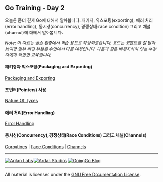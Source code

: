 ## Go Training - Day 2
오늘은 좀더 깊게 Go에 대해서 알아봅니다. 패키지, 익스포팅(exporting), 에러 처리(error handling), 동시성(concurrency), 경쟁상태(race condition) 그리고 채널(channel)에 대해서 알아봅니다.

*Note: 이 자료는 실습 환경에서 학습 용도로 작성되었습니다. 코드는 코멘트를 잘 달아놨지만 일부 빠진 부분은 수업에서 다룰 예정입니다. 다음과 같은 배경지식이 있는 수강자에게 적합한 교육입니다.*

#### 패키징과 익스포팅(Packaging and Exporting)
[Packaging and Exporting](../04-packaging_exporting/readme.md)

#### 포인터(Pointers) 사용
[Nature Of Types](../05-using_pointers/readme.md)

#### 에러 처리(Error Handling)
[Error Handling](../06-error_handling/readme.md)

#### 동시성(Concurrency), 경쟁상태(Race Conditions) 그리고 채널(Channels)
[Goroutines](../07-concurrency_channels/01-goroutines/readme.md) | 
[Race Conditions](../07-concurrency_channels/02-race_conditions/readme.md) | 
[Channels](../07-concurrency_channels/03-channels/readme.md)

___
[![Ardan Labs](images/ggt_logo.png)](http://www.ardanlabs.com)
[![Ardan Studios](images/ardan_logo.png)](http://www.ardanstudios.com)
[![GoingGo Blog](images/ggb_logo.png)](http://www.goinggo.net)
___
All material is licensed under the [GNU Free Documentation License](https://github.com/ArdanStudios/gotraining/blob/master/LICENSE).
